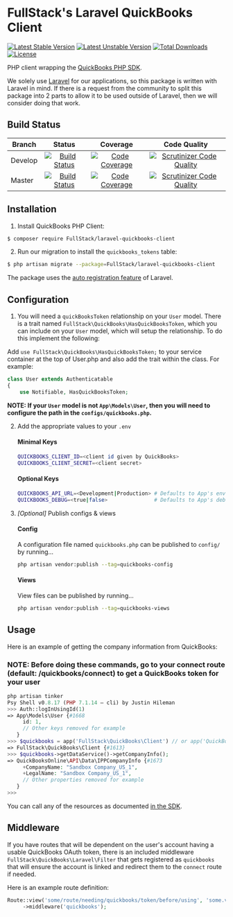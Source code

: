 # FullStack's Laravel QuickBooks Client

[![Latest Stable Version](https://poser.pugx.org/FullStack/laravel-quickbooks-client/v/stable)](https://packagist.org/packages/FullStack/laravel-quickbooks-client)
[![Latest Unstable Version](https://poser.pugx.org/FullStack/laravel-quickbooks-client/v/unstable)](https://packagist.org/packages/FullStack/laravel-quickbooks-client)
[![Total Downloads](https://poser.pugx.org/FullStack/laravel-quickbooks-client/downloads)](https://packagist.org/packages/FullStack/laravel-quickbooks-client)
[![License](https://poser.pugx.org/FullStack/laravel-quickbooks-client/license)](https://packagist.org/packages/FullStack/laravel-quickbooks-client)

PHP client wrapping the [QuickBooks PHP SDK](https://github.com/intuit/QuickBooks-V3-PHP-SDK).

We solely use [Laravel](https://www.laravel.com) for our applications, so this package is written with Laravel in mind. If there is a request from the community to split this package into 2 parts to allow it to be used outside of Laravel, then we will consider doing that work.

## Build Status

| Branch | Status | Coverage | Code Quality |
| ------ | :----: | :------: | :----------: |
| Develop | [![Build Status](https://github.com/FullStack/laravel-quickbooks-client/workflows/CI/badge.svg?branch=develop)](https://github.com/FullStack/laravel-quickbooks-client/workflows/CI/badge.svg?branch=develop) | [![Code Coverage](https://scrutinizer-ci.com/g/FullStack/laravel-quickbooks-client/badges/coverage.png?b=develop)](https://scrutinizer-ci.com/g/FullStack/laravel-quickbooks-client/?branch=develop) | [![Scrutinizer Code Quality](https://scrutinizer-ci.com/g/FullStack/laravel-quickbooks-client/badges/quality-score.png?b=develop)](https://scrutinizer-ci.com/g/FullStack/laravel-quickbooks-client/?branch=develop) |
| Master | [![Build Status](https://github.com/FullStack/laravel-quickbooks-client/workflows/CI/badge.svg?branch=master)](https://github.com/FullStack/laravel-quickbooks-client/workflows/CI/badge.svg?branch=master) | [![Code Coverage](https://scrutinizer-ci.com/g/FullStack/laravel-quickbooks-client/badges/coverage.png?b=master)](https://scrutinizer-ci.com/g/FullStack/laravel-quickbooks-client/?branch=master) | [![Scrutinizer Code Quality](https://scrutinizer-ci.com/g/FullStack/laravel-quickbooks-client/badges/quality-score.png?b=master)](https://scrutinizer-ci.com/g/FullStack/laravel-quickbooks-client/?branch=master) |

## Installation

1. Install QuickBooks PHP Client:

```bash
$ composer require FullStack/laravel-quickbooks-client
```

2. Run our migration to install the `quickbooks_tokens` table:

```bash
$ php artisan migrate --package=FullStack/laravel-quickbooks-client
```

The package uses the [auto registration feature](https://laravel.com/docs/packages#package-discovery) of Laravel.

## Configuration

1. You will need a ```quickBooksToken``` relationship on your ```User``` model.  There is a trait named ```FullStack\QuickBooks\HasQuickBooksToken```, which you can include on your ```User``` model, which will setup the relationship. To do this implement the following:

Add ```use FullStack\QuickBooks\HasQuickBooksToken;``` to your service container at the top of User.php
and also add the trait within the class. For example:

```php
class User extends Authenticatable
{
    use Notifiable, HasQuickBooksToken;
```

**NOTE: If your ```User``` model is not ```App\Models\User```, then you will need to configure the path in the ```configs/quickbooks.php```.**

2. Add the appropriate values to your ```.env```

    #### Minimal Keys
    ```bash
    QUICKBOOKS_CLIENT_ID=<client id given by QuickBooks>
    QUICKBOOKS_CLIENT_SECRET=<client secret>
    ```

    #### Optional Keys
    ```bash
    QUICKBOOKS_API_URL=<Development|Production> # Defaults to App's env value
    QUICKBOOKS_DEBUG=<true|false>               # Defaults to App's debug value
    ```

3. _[Optional]_ Publish configs & views

    #### Config
    A configuration file named ```quickbooks.php``` can be published to ```config/``` by running...

    ```bash
    php artisan vendor:publish --tag=quickbooks-config
    ```

    #### Views
    View files can be published by running...

    ```bash
    php artisan vendor:publish --tag=quickbooks-views
    ```

## Usage

Here is an example of getting the company information from QuickBooks:

### NOTE: Before doing these commands, go to your connect route (default: /quickbooks/connect) to get a QuickBooks token for your user

```php
php artisan tinker
Psy Shell v0.8.17 (PHP 7.1.14 — cli) by Justin Hileman
>>> Auth::logInUsingId(1)
=> App\Models\User {#1668
     id: 1,
     // Other keys removed for example
   }
>>> $quickbooks = app('FullStack\QuickBooks\Client') // or app('QuickBooks')
=> FullStack\QuickBooks\Client {#1613}
>>> $quickbooks->getDataService()->getCompanyInfo();
=> QuickBooksOnline\API\Data\IPPCompanyInfo {#1673
     +CompanyName: "Sandbox Company_US_1",
     +LegalName: "Sandbox Company_US_1",
     // Other properties removed for example
   }
>>>
```

You can call any of the resources as documented [in the SDK](https://intuit.github.io/QuickBooks-V3-PHP-SDK/quickstart.html).

## Middleware

If you have routes that will be dependent on the user's account having a usable QuickBooks OAuth token, there is an included middleware ```FullStack\QuickBooks\Laravel\Filter``` that gets registered as ```quickbooks``` that will ensure the account is linked and redirect them to the `connect` route if needed.

Here is an example route definition:

```php
Route::view('some/route/needing/quickbooks/token/before/using', 'some.view')
     ->middleware('quickbooks');
```
